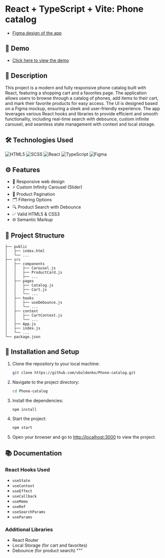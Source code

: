 # React + TypeScript + Vite: Phone catalog

- [Figma design of the app](https://www.figma.com/file/FRxncC4lfyhs6og1L6FGEU/Phone-catalog-(V2)-Rounded-Style-2?node-id=0%3A1)


## 🚀 Demo

- [Click here to view the demo](https://vbuldenko.github.io/react_phone-catalog/)

## 📖 Description

This project is a modern and fully responsive phone catalog built with React, featuring a shopping cart and a favorites page. The application allows users to browse through a catalog of phones, add items to their cart, and mark their favorite products for easy access. The UI is designed based on a Figma mockup, ensuring a sleek and user-friendly experience. The app leverages various React hooks and libraries to provide efficient and smooth functionality, including real-time search with debounce, custom infinite carousel, and seamless state management with context and local storage.

## 🛠️ Technologies Used
![HTML5](https://img.shields.io/badge/html5-%23E34F26.svg?style=for-the-badge&logo=html5&logoColor=white)
![SCSS](https://img.shields.io/badge/SCSS-hotpink.svg?style=for-the-badge&logo=SASS&logoColor=white)
![React](https://img.shields.io/badge/react-%2320232a.svg?style=for-the-badge&logo=react&logoColor=%2361DAFB)
![TypeScript](https://img.shields.io/badge/typescript-%23007ACC.svg?style=for-the-badge&logo=typescript&logoColor=white)
![Figma](https://img.shields.io/badge/figma-%23F24E1E.svg?style=for-the-badge&logo=figma&logoColor=white)


## ⚙️ Features

- 📱 Responsive web design
- ⚡️ Custom Infinity Carousel (Slider)
- 📄 Product Pagination
- 🗂️ Filtering Options
- 🔍 Product Search with Debounce
- ✅ Valid HTML5 & CSS3
- 🌐 Semantic Markup

## 📂 Project Structure


```
├── public
│   ├── index.html
│   └── ...
├── src
│   ├── components
│   │   ├── Carousel.js
│   │   ├── ProductCard.js
│   │   ├── ...
│   ├── pages
│   │   ├── Catalog.js
│   │   ├── Cart.js
│   │   └── ...
│   ├── hooks
│   │   ├── useDebounce.js
│   │   └── ...
│   ├── context
│   │   ├── CartContext.js
│   │   └── ...
│   ├── App.js
│   ├── index.js
│   └── ...
└── package.json
```


## 🔧 Installation and Setup

1. Clone the repository to your local machine:
   ```bash
   git clone https://github.com/vbuldenko/Phone-catalog.git
   ```
2. Navigate to the project directory:
   ```bash
   cd Phone-catalog
   ```
3. Install the dependencies:
   ```bash
   npm install
   ```
4. Start the project:
   ```bash
   npm start
   ```
5. Open your browser and go to [http://localhost:3000](http://localhost:3000) to view the project.

## 📚 Documentation

### React Hooks Used

- `useState`
- `useContext`
- `useEffect`
- `useCallback`
- `useMemo`
- `useRef`
- `useSearchParams`
- `useParams`

### Additional Libraries

- React Router
- Local Storage (for cart and favorites)
- Debounce (for product search)
"""
